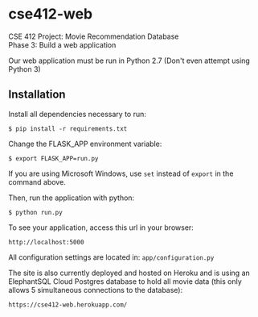 # cse412-web
CSE 412 Project: Movie Recommendation Database  
Phase 3: Build a web application

Our web application must be run in Python 2.7 (Don't even attempt using Python 3)

## Installation
Install all dependencies necessary to run:

    $ pip install -r requirements.txt

Change the FLASK_APP environment variable:

	$ export FLASK_APP=run.py
If you are using Microsoft Windows, use `set` instead of `export` in the command above.

Then, run the application with python:

	$ python run.py

To see your application, access this url in your browser: 

	http://localhost:5000

All configuration settings are located in: `app/configuration.py`

The site is also currently deployed and hosted on Heroku and is using an ElephantSQL Cloud Postgres database to hold all movie data (this only allows 5 simultaneous connections to the database):

	https://cse412-web.herokuapp.com/

